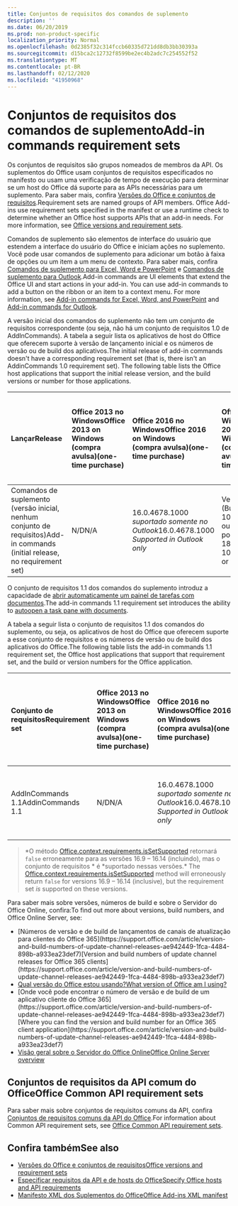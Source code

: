 ```yaml
---
title: Conjuntos de requisitos dos comandos de suplemento
description: ''
ms.date: 06/20/2019
ms.prod: non-product-specific
localization_priority: Normal
ms.openlocfilehash: 0d2385f32c314fccb60335d721dd8db3bb30393a
ms.sourcegitcommit: d15bca2c12732f8599be2ec4b2adc7c254552f52
ms.translationtype: MT
ms.contentlocale: pt-BR
ms.lasthandoff: 02/12/2020
ms.locfileid: "41950968"
---
```

# <a name="add-in-commands-requirement-sets"></a><span data-ttu-id="4b327-102">Conjuntos de requisitos dos comandos de suplemento</span><span class="sxs-lookup"><span data-stu-id="4b327-102">Add-in commands requirement sets</span></span>

<span data-ttu-id="4b327-p101">Os conjuntos de requisitos são grupos nomeados de membros da API. Os suplementos do Office usam conjuntos de requisitos especificados no manifesto ou usam uma verificação de tempo de execução para determinar se um host do Office dá suporte para as APIs necessárias para um suplemento. Para saber mais, confira [Versões do Office e conjuntos de requisitos](/office/dev/add-ins/develop/office-versions-and-requirement-sets).</span><span class="sxs-lookup"><span data-stu-id="4b327-p101">Requirement sets are named groups of API members. Office Add-ins use requirement sets specified in the manifest or use a runtime check to determine whether an Office host supports APIs that an add-in needs. For more information, see [Office versions and requirement sets](/office/dev/add-ins/develop/office-versions-and-requirement-sets).</span></span>

<span data-ttu-id="4b327-p102">Comandos de suplemento são elementos de interface do usuário que estendem a interface do usuário do Office e iniciam ações no suplemento. Você pode usar comandos de suplemento para adicionar um botão à faixa de opções ou um item a um menu de contexto. Para saber mais, confira [Comandos de suplemento para Excel, Word e PowerPoint](/office/dev/add-ins/design/add-in-commands) e [Comandos de suplemento para Outlook](/outlook/add-ins/add-in-commands-for-outlook).</span><span class="sxs-lookup"><span data-stu-id="4b327-p102">Add-in commands are UI elements that extend the Office UI and start actions in your add-in. You can use add-in commands to add a button on the ribbon or an item to a context menu. For more information, see [Add-in commands for Excel, Word, and PowerPoint](/office/dev/add-ins/design/add-in-commands) and [Add-in commands for Outlook](/outlook/add-ins/add-in-commands-for-outlook).</span></span>

<span data-ttu-id="4b327-p103">A versão inicial dos comandos do suplemento não tem um conjunto de requisitos correspondente (ou seja, não há um conjunto de requisitos 1.0 de AddInCommands). A tabela a seguir lista os aplicativos de host do Office que oferecem suporte à versão de lançamento inicial e os números de versão ou de build dos aplicativos.</span><span class="sxs-lookup"><span data-stu-id="4b327-p103">The initial release of add-in commands doesn't have a corresponding requirement set (that is, there isn't an AddinCommands 1.0 requirement set). The following table lists the Office host applications that support the initial release version, and the build versions or number for those applications.</span></span>  

| <span data-ttu-id="4b327-111">Lançar</span><span class="sxs-lookup"><span data-stu-id="4b327-111">Release</span></span>   |  <span data-ttu-id="4b327-112">Office 2013 no Windows</span><span class="sxs-lookup"><span data-stu-id="4b327-112">Office 2013 on Windows</span></span><br><span data-ttu-id="4b327-113">(compra avulsa)</span><span class="sxs-lookup"><span data-stu-id="4b327-113">(one-time purchase)</span></span> | <span data-ttu-id="4b327-114">Office 2016 no Windows</span><span class="sxs-lookup"><span data-stu-id="4b327-114">Office 2016 on Windows</span></span><br><span data-ttu-id="4b327-115">(compra avulsa)</span><span class="sxs-lookup"><span data-stu-id="4b327-115">(one-time purchase)</span></span> | <span data-ttu-id="4b327-116">Office 2019 no Windows</span><span class="sxs-lookup"><span data-stu-id="4b327-116">Office 2019 on Windows</span></span><br><span data-ttu-id="4b327-117">(compra avulsa)</span><span class="sxs-lookup"><span data-stu-id="4b327-117">(one-time purchase)</span></span> | <span data-ttu-id="4b327-118">Office no Windows</span><span class="sxs-lookup"><span data-stu-id="4b327-118">Office on Windows</span></span><br><span data-ttu-id="4b327-119">(conectado à assinatura do Office 365)</span><span class="sxs-lookup"><span data-stu-id="4b327-119">(connected to Office 365 subscription)</span></span>   |  <span data-ttu-id="4b327-120">Office no iPad</span><span class="sxs-lookup"><span data-stu-id="4b327-120">Office on iPad</span></span><br><span data-ttu-id="4b327-121">(conectado à assinatura do Office 365)</span><span class="sxs-lookup"><span data-stu-id="4b327-121">(connected to Office 365 subscription)</span></span>  |  <span data-ttu-id="4b327-122">Office no Mac</span><span class="sxs-lookup"><span data-stu-id="4b327-122">Office on Mac</span></span><br><span data-ttu-id="4b327-123">(conectado à assinatura do Office 365)</span><span class="sxs-lookup"><span data-stu-id="4b327-123">(connected to Office 365 subscription)</span></span>  | <span data-ttu-id="4b327-124">Office na Web</span><span class="sxs-lookup"><span data-stu-id="4b327-124">Office on the web</span></span>  |
|:-----|:-----|:-----|:-----|:-----|:-----|:-----|:-----|
| <span data-ttu-id="4b327-125">Comandos de suplemento (versão inicial, nenhum conjunto de requisitos)</span><span class="sxs-lookup"><span data-stu-id="4b327-125">Add-in commands (initial release, no requirement set)</span></span> | <span data-ttu-id="4b327-126">N/D</span><span class="sxs-lookup"><span data-stu-id="4b327-126">N/A</span></span> | <span data-ttu-id="4b327-127">16.0.4678.1000 *suportado somente no Outlook*</span><span class="sxs-lookup"><span data-stu-id="4b327-127">16.0.4678.1000 *Supported in Outlook only*</span></span> | <span data-ttu-id="4b327-128">Versão 1809 (Build 10827.20150) ou posterior</span><span class="sxs-lookup"><span data-stu-id="4b327-128">Version 1809 (Build 10827.20150) or later</span></span> |<span data-ttu-id="4b327-129">Versão 1603 (Build 6769.0000) ou posterior</span><span class="sxs-lookup"><span data-stu-id="4b327-129">Version 1603 (Build 6769.0000) or later</span></span> | <span data-ttu-id="4b327-130">N/D</span><span class="sxs-lookup"><span data-stu-id="4b327-130">N/A</span></span> | <span data-ttu-id="4b327-131">15.33 ou posterior</span><span class="sxs-lookup"><span data-stu-id="4b327-131">15.33 or later</span></span>| <span data-ttu-id="4b327-132">Janeiro de 2016</span><span class="sxs-lookup"><span data-stu-id="4b327-132">January 2016</span></span> |

<span data-ttu-id="4b327-133">O conjunto de requisitos 1.1 dos comandos do suplemento introduz a capacidade de [abrir automaticamente um painel de tarefas com documentos](/office/dev/add-ins/develop/automatically-open-a-task-pane-with-a-document).</span><span class="sxs-lookup"><span data-stu-id="4b327-133">The add-in commands 1.1 requirement set introduces the ability to [autoopen a task pane with documents](/office/dev/add-ins/develop/automatically-open-a-task-pane-with-a-document).</span></span>

<span data-ttu-id="4b327-134">A tabela a seguir lista o conjunto de requisitos 1.1 dos comandos do suplemento, ou seja, os aplicativos de host do Office que oferecem suporte a esse conjunto de requisitos e os números de versão ou de build dos aplicativos do Office.</span><span class="sxs-lookup"><span data-stu-id="4b327-134">The following table lists the add-in commands 1.1 requirement set, the Office host applications that support that requirement set, and the build or version numbers for the Office application.</span></span>

|  <span data-ttu-id="4b327-135">Conjunto de requisitos</span><span class="sxs-lookup"><span data-stu-id="4b327-135">Requirement set</span></span>  |  <span data-ttu-id="4b327-136">Office 2013 no Windows</span><span class="sxs-lookup"><span data-stu-id="4b327-136">Office 2013 on Windows</span></span><br><span data-ttu-id="4b327-137">(compra avulsa)</span><span class="sxs-lookup"><span data-stu-id="4b327-137">(one-time purchase)</span></span> | <span data-ttu-id="4b327-138">Office 2016 no Windows</span><span class="sxs-lookup"><span data-stu-id="4b327-138">Office 2016 on Windows</span></span><br><span data-ttu-id="4b327-139">(compra avulsa)</span><span class="sxs-lookup"><span data-stu-id="4b327-139">(one-time purchase)</span></span> | <span data-ttu-id="4b327-140">Office 2019 no Windows</span><span class="sxs-lookup"><span data-stu-id="4b327-140">Office 2019 on Windows</span></span><br><span data-ttu-id="4b327-141">(compra avulsa)</span><span class="sxs-lookup"><span data-stu-id="4b327-141">(one-time purchase)</span></span> | <span data-ttu-id="4b327-142">Office no Windows</span><span class="sxs-lookup"><span data-stu-id="4b327-142">Office on Windows</span></span><br><span data-ttu-id="4b327-143">(conectado à assinatura do Office 365)</span><span class="sxs-lookup"><span data-stu-id="4b327-143">(connected to Office 365 subscription)</span></span>   |  <span data-ttu-id="4b327-144">Office no iPad</span><span class="sxs-lookup"><span data-stu-id="4b327-144">Office on iPad</span></span><br><span data-ttu-id="4b327-145">(conectado à assinatura do Office 365)</span><span class="sxs-lookup"><span data-stu-id="4b327-145">(connected to Office 365 subscription)</span></span>  |  <span data-ttu-id="4b327-146">Office no Mac</span><span class="sxs-lookup"><span data-stu-id="4b327-146">Office on Mac</span></span><br><span data-ttu-id="4b327-147">(conectado à assinatura do Office 365)</span><span class="sxs-lookup"><span data-stu-id="4b327-147">(connected to Office 365 subscription)</span></span>  | <span data-ttu-id="4b327-148">Office na Web</span><span class="sxs-lookup"><span data-stu-id="4b327-148">Office on the web</span></span>  |  
|:-----|:-----|:-----|:-----|:-----|:-----|:-----|:-----|
| <span data-ttu-id="4b327-149">AddInCommands 1.1</span><span class="sxs-lookup"><span data-stu-id="4b327-149">AddinCommands 1.1</span></span>  | <span data-ttu-id="4b327-150">N/D</span><span class="sxs-lookup"><span data-stu-id="4b327-150">N/A</span></span> | <span data-ttu-id="4b327-151">16.0.4678.1000 *suportado somente no Outlook*</span><span class="sxs-lookup"><span data-stu-id="4b327-151">16.0.4678.1000 *Supported in Outlook only*</span></span>  | <span data-ttu-id="4b327-152">Versão 1809 (Build 10827.20150) ou posterior</span><span class="sxs-lookup"><span data-stu-id="4b327-152">Version 1809 (Build 10827.20150) or later</span></span> | <span data-ttu-id="4b327-153">Versão 1705 (Build 8121.1000) ou posterior</span><span class="sxs-lookup"><span data-stu-id="4b327-153">Version 1705 (Build 8121.1000) or later</span></span> | <span data-ttu-id="4b327-154">N/D</span><span class="sxs-lookup"><span data-stu-id="4b327-154">N/A</span></span> | <span data-ttu-id="4b327-155">15.34 ou posterior\*</span><span class="sxs-lookup"><span data-stu-id="4b327-155">15.34 or later\*</span></span>| <span data-ttu-id="4b327-156">Maio de 2017</span><span class="sxs-lookup"><span data-stu-id="4b327-156">May 2017</span></span> |

><span data-ttu-id="4b327-157">\*O método [Office.context.requirements.isSetSupported](/javascript/api/office/office.requirementsetsupport#issetsupported-name--minversion-) retornará `false` erroneamente para as versões 16.9 &ndash; 16.14 (incluindo), mas o conjunto de requisitos \* é \*suportado nessas versões.</span><span class="sxs-lookup"><span data-stu-id="4b327-157">\* The [Office.context.requirements.isSetSupported](/javascript/api/office/office.requirementsetsupport#issetsupported-name--minversion-) method will erroneously return `false` for versions 16.9 &ndash; 16.14 (inclusive), but the requirement set *is* supported on these versions.</span></span>

<span data-ttu-id="4b327-158">Para saber mais sobre versões, números de build e sobre o Servidor do Office Online, confira:</span><span class="sxs-lookup"><span data-stu-id="4b327-158">To find out more about versions, build numbers, and Office Online Server, see:</span></span>

- <span data-ttu-id="4b327-159">
  [Números de versão e de build de lançamentos de canais de atualização para clientes do Office 365](https://support.office.com/article/version-and-build-numbers-of-update-channel-releases-ae942449-1fca-4484-898b-a933ea23def7)</span><span class="sxs-lookup"><span data-stu-id="4b327-159">[Version and build numbers of update channel releases for Office 365 clients](https://support.office.com/article/version-and-build-numbers-of-update-channel-releases-ae942449-1fca-4484-898b-a933ea23def7)</span></span>
- [<span data-ttu-id="4b327-160">Qual versão do Office estou usando?</span><span class="sxs-lookup"><span data-stu-id="4b327-160">What version of Office am I using?</span></span>](https://support.office.com/article/What-version-of-Office-am-I-using-932788b8-a3ce-44bf-bb09-e334518b8b19)
- <span data-ttu-id="4b327-161">
  [Onde você pode encontrar o número de versão e de build de um aplicativo cliente do Office 365](https://support.office.com/article/version-and-build-numbers-of-update-channel-releases-ae942449-1fca-4484-898b-a933ea23def7)</span><span class="sxs-lookup"><span data-stu-id="4b327-161">[Where you can find the version and build number for an Office 365 client application](https://support.office.com/article/version-and-build-numbers-of-update-channel-releases-ae942449-1fca-4484-898b-a933ea23def7)</span></span>
- [<span data-ttu-id="4b327-162">Visão geral sobre o Servidor do Office Online</span><span class="sxs-lookup"><span data-stu-id="4b327-162">Office Online Server overview</span></span>](/officeonlineserver/office-online-server-overview)

## <a name="office-common-api-requirement-sets"></a><span data-ttu-id="4b327-163">Conjuntos de requisitos da API comum do Office</span><span class="sxs-lookup"><span data-stu-id="4b327-163">Office Common API requirement sets</span></span>

<span data-ttu-id="4b327-164">Para saber mais sobre conjuntos de requisitos comuns da API, confira [Conjuntos de requisitos comuns da API do Office](office-add-in-requirement-sets.md).</span><span class="sxs-lookup"><span data-stu-id="4b327-164">For information about Common API requirement sets, see [Office Common API requirement sets](office-add-in-requirement-sets.md).</span></span>

## <a name="see-also"></a><span data-ttu-id="4b327-165">Confira também</span><span class="sxs-lookup"><span data-stu-id="4b327-165">See also</span></span>

- [<span data-ttu-id="4b327-166">Versões do Office e conjuntos de requisitos</span><span class="sxs-lookup"><span data-stu-id="4b327-166">Office versions and requirement sets</span></span>](/office/dev/add-ins/develop/office-versions-and-requirement-sets)
- [<span data-ttu-id="4b327-167">Especificar requisitos da API e de hosts do Office</span><span class="sxs-lookup"><span data-stu-id="4b327-167">Specify Office hosts and API requirements</span></span>](/office/dev/add-ins/develop/specify-office-hosts-and-api-requirements)
- [<span data-ttu-id="4b327-168">Manifesto XML dos Suplementos do Office</span><span class="sxs-lookup"><span data-stu-id="4b327-168">Office Add-ins XML manifest</span></span>](/office/dev/add-ins/develop/add-in-manifests)

